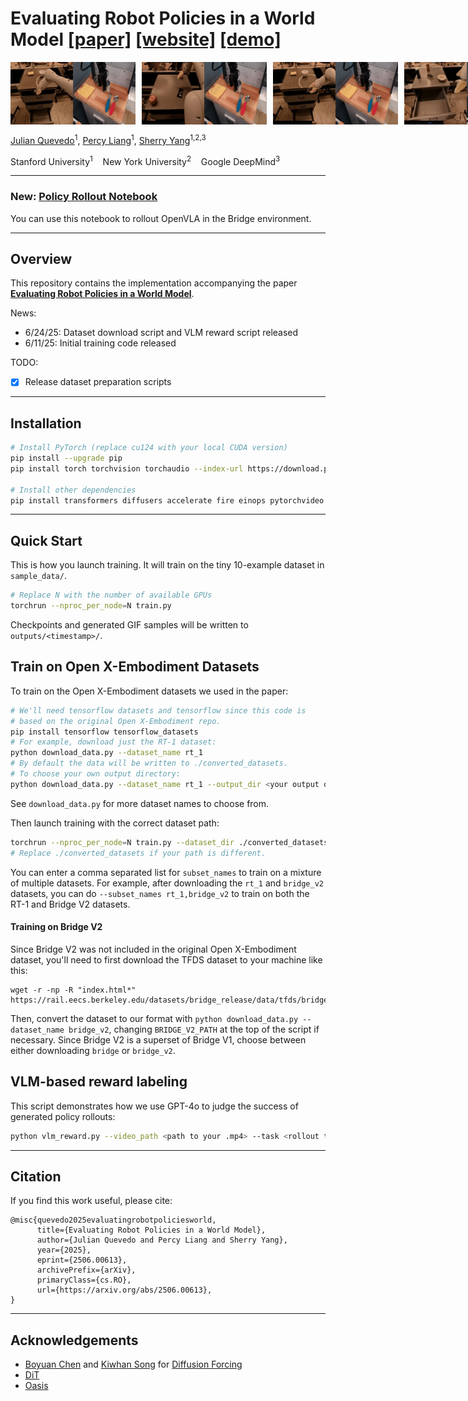 # Evaluating Robot Policies in a World Model [\[paper\]](https://arxiv.org/abs/2506.00613) [\[website\]](https://world-model-eval.github.io/abstract) [\[demo\]](https://world-model-eval.github.io/) 

<!-- GIF gallery -->
<div style="display: flex; gap: 10px;">
  <img src="media/sweep_z.gif" alt="sweep z" width="200"/>
  <img src="media/sweep_y.gif" alt="sweep y" width="200"/>
  <img src="media/sweep_x.gif" alt="sweep x" width="200"/>
  <img src="media/gripper.gif" alt="gripper" width="200"/>
</div>

[Julian Quevedo](https://julian-q.github.io/)<sup>1</sup>, [Percy Liang](https://cs.stanford.edu/~pliang/)<sup>1</sup>, [Sherry Yang](https://sherryy.github.io/)<sup>1,2,3</sup>

Stanford University<sup>1</sup> &nbsp;&nbsp; New York University<sup>2</sup> &nbsp;&nbsp; Google DeepMind<sup>3</sup>

---

### New: [Policy Rollout Notebook](robot_evaluation.ipynb)

You can use this notebook to rollout OpenVLA in the Bridge environment.

---

## Overview

This repository contains the implementation accompanying the paper [**Evaluating Robot Policies in a World Model**](https://arxiv.org/abs/2506.00613).  

News:
- 6/24/25: Dataset download script and VLM reward script released
- 6/11/25: Initial training code released

TODO:
- [x] Release dataset preparation scripts

---

## Installation

```bash
# Install PyTorch (replace cu124 with your local CUDA version)
pip install --upgrade pip
pip install torch torchvision torchaudio --index-url https://download.pytorch.org/whl/cu124

# Install other dependencies
pip install transformers diffusers accelerate fire einops pytorchvideo tqdm imageio matplotlib gdown openai bs4
```

---

## Quick Start
This is how you launch training. It will train on the tiny 10-example dataset in `sample_data/`.
```bash
# Replace N with the number of available GPUs
torchrun --nproc_per_node=N train.py
```

Checkpoints and generated GIF samples will be written to `outputs/<timestamp>/`.

## Train on Open X-Embodiment Datasets
To train on the Open X-Embodiment datasets we used in the paper:
```bash
# We'll need tensorflow datasets and tensorflow since this code is 
# based on the original Open X-Embodiment repo.
pip install tensorflow tensorflow_datasets
# For example, download just the RT-1 dataset:
python download_data.py --dataset_name rt_1
# By default the data will be written to ./converted_datasets.
# To choose your own output directory:
python download_data.py --dataset_name rt_1 --output_dir <your output dir>
```
See `download_data.py` for more dataset names to choose from.


Then launch training with the correct dataset path:
```bash
torchrun --nproc_per_node=N train.py --dataset_dir ./converted_datasets --subset_names rt_1
# Replace ./converted_datasets if your path is different.
```
You can enter a comma separated list for `subset_names` to train on a mixture of multiple datasets. For example, after downloading the `rt_1` and `bridge_v2` datasets, you can do `--subset_names rt_1,bridge_v2` to train on both the RT-1 and Bridge V2 datasets.

#### Training on Bridge V2
Since Bridge V2 was not included in the original Open X-Embodiment dataset, you'll need to first download the TFDS dataset to your machine like this:
```
wget -r -np -R "index.html*" https://rail.eecs.berkeley.edu/datasets/bridge_release/data/tfds/bridge_dataset/
```
Then, convert the dataset to our format with `python download_data.py --dataset_name bridge_v2`, changing `BRIDGE_V2_PATH` at the top of the script if necessary. Since Bridge V2 is a superset of Bridge V1, choose between either downloading `bridge` or `bridge_v2`.

## VLM-based reward labeling
This script demonstrates how we use GPT-4o to judge the success of generated policy rollouts:
```bash
python vlm_reward.py --video_path <path to your .mp4> --task <rollout task instructions>
```


---

## Citation

If you find this work useful, please cite:

```text
@misc{quevedo2025evaluatingrobotpoliciesworld,
      title={Evaluating Robot Policies in a World Model}, 
      author={Julian Quevedo and Percy Liang and Sherry Yang},
      year={2025},
      eprint={2506.00613},
      archivePrefix={arXiv},
      primaryClass={cs.RO},
      url={https://arxiv.org/abs/2506.00613}, 
}
```

---

## Acknowledgements
- [Boyuan Chen](https://boyuan.space/) and [Kiwhan Song](https://kiwhan.dev/) for [Diffusion Forcing](https://github.com/buoyancy99/diffusion-forcing)
- [DiT](https://github.com/facebookresearch/DiT)
- [Oasis](https://github.com/etched-ai/open-oasis)

